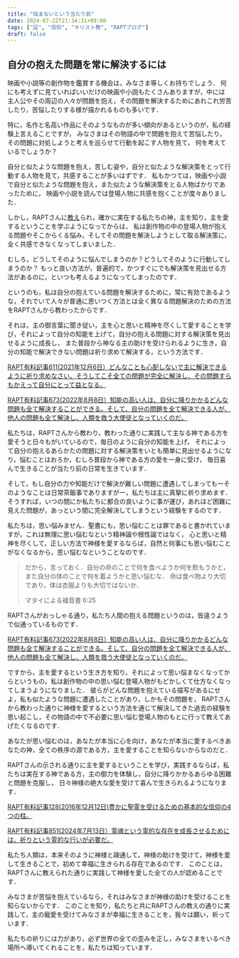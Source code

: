 ```yaml
---
title: "悩まないという当たり前"
date: 2024-07-22T21:34:31+09:00
tags: ["証", "信仰", "キリスト教", "RAPTブログ"]
draft: false
---
```


## 自分の抱えた問題を常に解決するには
映画や小説等の創作物を鑑賞する機会は，みなさま等しくお持ちでしょう．
何にも考えずに見ていればいいだけの映画や小説もたくさんありますが，中には
主人公やその周辺の人々が問題を抱え，その問題を解決するためにあれこれ労苦したり，苦悩したりする様が描かれるものも多いです．

特に，名作と名高い作品にそのようなものが多い傾向があるというのが，私の経験上言えることですが，
みなさまはその物語の中で問題を抱えて苦悩したり，その問題に対処しようと考えを巡らせて行動を起こす人物を見て，
何を考えているでしょうか？

自分と似たような問題を抱え，苦しむ姿や，自分と似たような解決策をとって行動する人物を見て，共感することが多いはずです．
私もかつては，映画や小説で自分と似たような問題を抱え，また似たような解決策をとる人物ばかりであったために，
映画や小説を読んでは登場人物に共感を抱くことが度々ありました．

しかし，RAPTさんに[教え](https://rapt-neo.com/?page_id=30947)られ，確かに実在する私たちの神，主を知り，主を愛するということを学ぶようになってからは，
私は創作物の中の登場人物が抱える問題やそこからくる悩み，そしてその問題を解決しようとして取る解決策に，全く共感できなくなってしまいました．

むしろ，どうしてそのように悩んでしまうのか？どうしてそのように行動してしまうのか？
もっと良い方法が，普遍的で，かつすぐにでも解決策を見出せる方法があるのに，といつも考えるようになってしまったのです．

というのも，私は自分の抱えている問題を解決するために，常に有効であるような，それでいて人々が普通に思いつく方法とは全く異なる問題解決のための方法をRAPTさんから教わったからです．

それは，主の御言葉に聞き従い，主を心と思いと精神を尽くして愛することを学び，それによって自分の知能を上げて，自分の抱える問題に対する解決策を見出せるように成長し，
また普段から神なる主の助けを受けられるように生き，自分の知能で解決できない問題は祈り求めて解決する，という方法です．

[RAPT有料記事611(2021年12月6日）どんなことも心配しないで主に解決できるように祈り求めなさい。そうしてこそ全ての問題が完全に解決し、その問題すらもかえって自分にとって益となる。](https://rapt-neo.com/?p=55983)

[RAPT有料記事673(2022年8月8日）知能の高い人は、自分に降りかかるどんな問題も全て解決することができる。そして、自分の問題を全て解決できる人が、他人の問題も全て解決し、人類を救う大使徒となっていくのだ。](https://rapt-neo.com/?p=57110)

私たちは，RAPTさんから教わり，教わった通りに実践して主なる神である方を愛そうと日々もがいているので，毎日のように自分の知能を上げ，
それによって自分の抱えるあらかたの問題に対する解決策をいとも簡単に見出せるようになり，悩むことはおろか，むしろ普段から神である方の愛を一身に受け，
毎日喜んで生きることが当たり前の日常を生きています．

そして，もし自分の力や知能だけで解決が難しい問題に遭遇してしまってもーそのようなことは日常茶飯事でありますがー，私たちは主に真摯に祈り求めます．
そうすれば，いつの間にか私たちに都合の良いように事が運び，あれほど困難に見えた問題が，あっという間に完全解決してしまうという経験をするのです．

私たちは，思い悩みません．聖書にも，思い悩むことは罪であると書かれていますが，これは無理に思い悩むなという精神論や根性論ではなく，
心と思いと精神を尽くして，正しい方法で神様を愛するならば，自然と何事にも思い悩むことがなくなるから，思い悩むなということなのです．

> だから，言っておく．自分の命のことで何を食べようか何を飲もうかと，また自分の体のことで何を着ようかと思い悩むな．
> 命は食べ物より大切であり，体は衣服よりも大切ではないか．
>
> マタイによる福音書 6:25

RAPTさんがおっしゃる通り，私たち人間の抱える問題というのは，皆違うようで似通っているものです．

[RAPT有料記事673(2022年8月8日）知能の高い人は、自分に降りかかるどんな問題も全て解決することができる。そして、自分の問題を全て解決できる人が、他人の問題も全て解決し、人類を救う大使徒となっていくのだ。](https://rapt-neo.com/?p=57110)

ですから，主を愛するという生き方を知り，それによって思い悩まなくなってからというもの，私は創作物の中の思い悩む登場人物がもどかしくて仕方なくなってしまうようになりました．
彼らがどんな問題を抱えている描写があるにせよ，私も似たような問題に遭遇したことがあり，しかもその問題を，
RAPTさんから教わった通りに神様を愛するという方法を通じて解決してきた過去の経験を思い起こし，その物語の中で不必要に思い悩む登場人物のもとに行って教えてあげたくなるのです．

あなたが思い悩むのは，あなたが本当に心を向け，あなたが本当に愛するべきあなたの神，全ての秩序の源である方，主を愛することを知らないからなのだと．

RAPTさんの示される通りに主を愛するということを学び，実践するならば，私たちは実在する神である方，主の御力を体験し，自分に降りかかるあらゆる困難と問題を克服し，
日々神様の絶大な愛を受けて喜んで生きられるようになります．

[RAPT有料記事128(2016年12月12日)豊かに聖霊を受けるための基本的な信仰の4つの柱。](https://rapt-neo.com/?p=41313)

[RAPT有料記事851(2024年7月13日）霊魂という霊的な存在を成長させるためには、祈りという霊的な行いが必要だ。](https://rapt-neo.com/?p=59898)

私たち人類は，本来そのように神様と疎通して，神様の助けを受けて，神様を愛して生きることで，初めて幸福に生きられる存在であるのです．
このことは，RAPTさんに教えられた通りに実践して神様を愛した全ての人が認めることです．

みなさまが苦悩を抱えているなら，それはみなさまが神様の助けを受けることを知らないからです．
このことを知り，私たちと共にRAPTさんの教えの通りに実践して，主の寵愛を受けてみなさまが幸福に生きることを，我々は願い，祈っています．

私たちの祈りには力があり，必ず世界の全ての歪みを正し，みなさまをいるべき場所へ導いてくれることを，私たちは知っています．